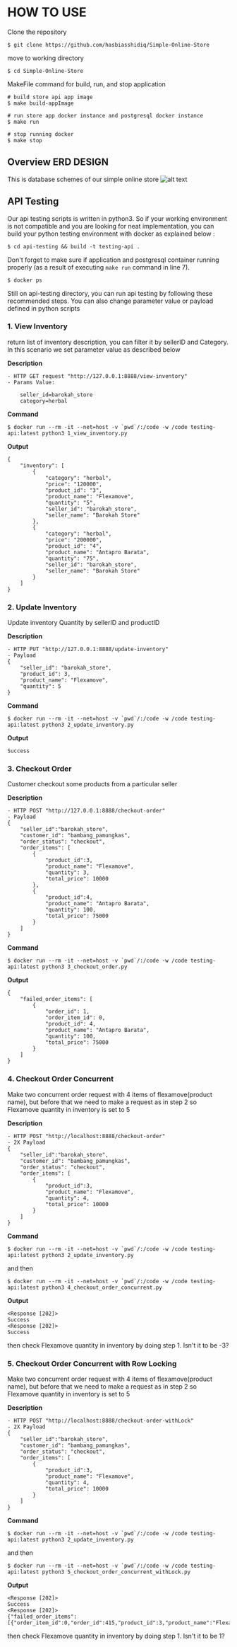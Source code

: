 # HOW TO USE
Clone the repository
```
$ git clone https://github.com/hasbiasshidiq/Simple-Online-Store
```
move to working directory
```
$ cd Simple-Online-Store
```

MakeFile command for build, run, and stop application
```
# build store api app image
$ make build-appImage

# run store app docker instance and postgresql docker instance
$ make run

# stop running docker
$ make stop
```

## Overview ERD DESIGN
This is database schemes of our simple online store
![alt text](https://github.com/hasbiasshidiq/Simple-Online-Store/blob/main/images/ERD.png)


## API Testing

Our api testing scripts is written in python3. So if your working environment is not compatible and you are looking for neat implementation, you can build your python testing environment with docker as explained below :

```
$ cd api-testing && build -t testing-api .
```

Don't forget to make sure if application and postgresql container running properly (as a result of executing `make run` command in line 7). 

```
$ docker ps
```

Still on api-testing directory, you can run api testing by following these recommended steps. You can also change parameter value or payload defined in python scripts

### 1. View Inventory
return list of inventory description, you can filter it by sellerID and Category. In this scenario we set parameter value as described below

**Description**
```
- HTTP GET request "http://127.0.0.1:8888/view-inventory"
- Params Value:

    seller_id=barokah_store
    category=herbal
```

**Command**
```
$ docker run --rm -it --net=host -v `pwd`/:/code -w /code testing-api:latest python3 1_view_inventory.py
```

**Output**
```
{
    "inventory": [
        {
            "category": "herbal",
            "price": "120000",
            "product_id": "3",
            "product_name": "Flexamove",
            "quantity": "5",
            "seller_id": "barokah_store",
            "seller_name": "Barokah Store"
        },
        {
            "category": "herbal",
            "price": "200000",
            "product_id": "4",
            "product_name": "Antapro Barata",
            "quantity": "75",
            "seller_id": "barokah_store",
            "seller_name": "Barokah Store"
        }
    ]
}
```

### 2. Update Inventory
Update inventory Quantity by sellerID and productID

**Description**
```
- HTTP PUT "http://127.0.0.1:8888/update-inventory"
- Payload
{
    "seller_id": "barokah_store",
    "product_id": 3,
    "product_name": "Flexamove",
    "quantity": 5
}
```

**Command**
```
$ docker run --rm -it --net=host -v `pwd`/:/code -w /code testing-api:latest python3 2_update_inventory.py
```

**Output**
```
Success
```

### 3. Checkout Order
Customer checkout some products from a particular seller

**Description**
```
- HTTP POST "http://127.0.0.1:8888/checkout-order"
- Payload
{
    "seller_id":"barokah_store",
    "customer_id": "bambang_pamungkas",
    "order_status": "checkout",
    "order_items": [
        {
            "product_id":3,
            "product_name": "Flexamove",
            "quantity": 3,
            "total_price": 10000 
        },
        {
            "product_id":4,
            "product_name": "Antapro Barata",
            "quantity": 100,
            "total_price": 75000 
        }   
    ]
}
```

**Command**
```
$ docker run --rm -it --net=host -v `pwd`/:/code -w /code testing-api:latest python3 3_checkout_order.py
```

**Output**
```
{
    "failed_order_items": [
        {
            "order_id": 1,
            "order_item_id": 0,
            "product_id": 4,
            "product_name": "Antapro Barata",
            "quantity": 100,
            "total_price": 75000
        }
    ]
}
```

### 4. Checkout Order Concurrent
Make two concurrent order request with 4 items of flexamove(product name), but before that we need to make a request as in step 2 so Flexamove quantity in inventory is set to 5 

**Description**
```
- HTTP POST "http://localhost:8888/checkout-order"
- 2X Payload 
{
    "seller_id":"barokah_store",
    "customer_id": "bambang_pamungkas",
    "order_status": "checkout",
    "order_items": [
        {
            "product_id":3,
            "product_name": "Flexamove",
            "quantity": 4,
            "total_price": 10000 
        }   
    ]
}
```

**Command**
```
$ docker run --rm -it --net=host -v `pwd`/:/code -w /code testing-api:latest python3 2_update_inventory.py
```
and then
```
$ docker run --rm -it --net=host -v `pwd`/:/code -w /code testing-api:latest python3 4_checkout_order_concurrent.py
```

**Output**
```
<Response [202]>
Success
<Response [202]>
Success
```

then check Flexamove quantity in inventory by doing step 1. Isn't it to be -3?

### 5. Checkout Order Concurrent with Row Locking
Make two concurrent order request with 4 items of flexamove(product name), but before that we need to make a request as in step 2 so Flexamove quantity in inventory is set to 5 

**Description**
```
- HTTP POST "http://localhost:8888/checkout-order-withLock"
- 2X Payload 
{
    "seller_id":"barokah_store",
    "customer_id": "bambang_pamungkas",
    "order_status": "checkout",
    "order_items": [
        {
            "product_id":3,
            "product_name": "Flexamove",
            "quantity": 4,
            "total_price": 10000 
        }   
    ]
}
```

**Command**
```
$ docker run --rm -it --net=host -v `pwd`/:/code -w /code testing-api:latest python3 2_update_inventory.py
```
and then
```
$ docker run --rm -it --net=host -v `pwd`/:/code -w /code testing-api:latest python3 5_checkout_order_concurrent_withLock.py
```

**Output**
```
<Response [202]>
Success
<Response [202]>
{"failed_order_items":[{"order_item_id":0,"order_id":415,"product_id":3,"product_name":"Flexamove","quantity":4,"total_price":10000}]}
```

then check Flexamove quantity in inventory by doing step 1. Isn't it to be 1?
